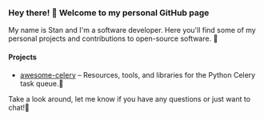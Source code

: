 ### Hey there! 🖖 Welcome to my personal GitHub page
My name is Stan and I'm a software developer. Here you'll find some of my personal projects and contributions to open-source software. 🚀

#### Projects
* [awesome-celery](https://github.com/svfat/awesome-celery) – Resources, tools, and libraries for the Python Celery task queue.🤖

Take a look around, let me know if you have any questions or just want to chat!💬

<!--
**svfat/svfat** is a ✨ _special_ ✨ repository because its `README.md` (this file) appears on your GitHub profile.

Here are some ideas to get you started:

- 🔭 I’m currently working on ...
- 🌱 I’m currently learning ...
- 👯 I’m looking to collaborate on ...
- 🤔 I’m looking for help with ...
- 💬 Ask me about ...
- 📫 How to reach me: ...
- 😄 Pronouns: ...
- ⚡ Fun fact: ...
-->
